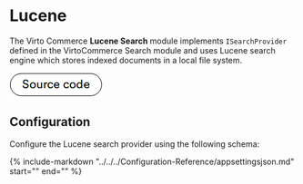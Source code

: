 # Lucene

The Virto Commerce **Lucene Search** module implements `ISearchProvider` defined in the VirtoCommerce Search module and uses Lucene search engine which stores indexed documents in a local file system.

[![Source code](media/source_code.png)](https://github.com/VirtoCommerce/vc-module-lucene-search)

## Configuration

Configure the Lucene search provider using the following schema:

{%
   include-markdown "../../../Configuration-Reference/appsettingsjson.md"
   start="<!--lucene-start-->"
   end="<!--lucene-end-->"
%}